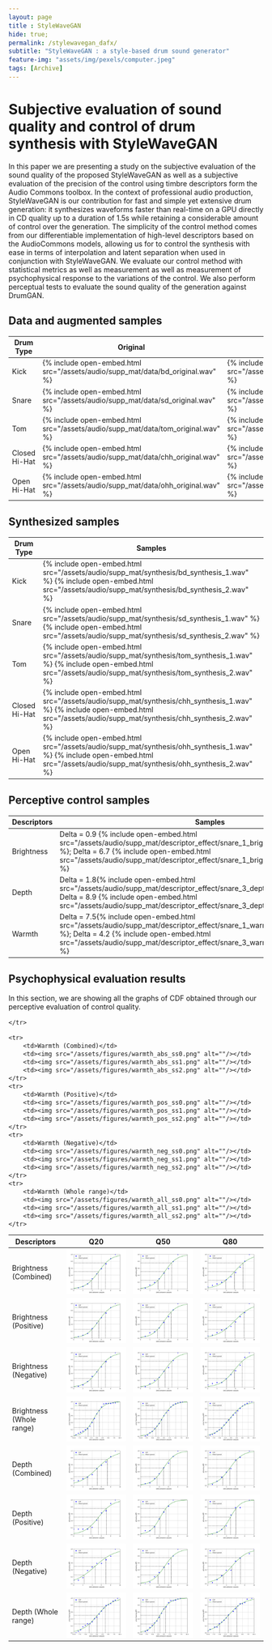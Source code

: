 ```yaml
--- 
layout: page
title : StyleWaveGAN
hide: true;
permalink: /stylewavegan_dafx/
subtitle: "StyleWaveGAN : a style-based drum sound generator" 
feature-img: "assets/img/pexels/computer.jpeg"
tags: [Archive]
---
```

# Subjective evaluation of sound quality and control of drum synthesis with StyleWaveGAN


In this paper we are presenting a study on the subjective evaluation of the sound quality of the proposed StyleWaveGAN as well as a subjective evaluation of the precision of the control using timbre descriptors form the Audio Commons toolbox. 
In the context of professional audio production, StyleWaveGAN is our contribution for fast and simple yet extensive drum generation: it synthesizes waveforms faster than real-time on a GPU directly in CD quality up to a duration of 1.5s while retaining a considerable amount of control over the generation. The simplicity of the control method comes from our differentiable implementation of high-level descriptors based on the AudioCommons models, allowing us for to control the synthesis with ease in terms of interpolation and latent separation when used in conjunction with StyleWaveGAN.
We evaluate our control method with statistical metrics as well as measurement as well as measurement of psychophysical response to the variations of the control. We also perform perceptual tests to evaluate the sound quality of the generation against DrumGAN. 

## Data and augmented samples
<table>
<thead>
	<tr>
		<th>Drum Type</th>
		<th>Original</th>
		<th>Lowest augmentation parameters</th>
		<th>Highest augmentation parameters</th>
	</tr>
</thead>
<tbody>
	<tr>
		<td>Kick</td>
		<td>{% include open-embed.html src="/assets/audio/supp_mat/data/bd_original.wav" %} </td>
		<td>{% include open-embed.html src="/assets/audio/supp_mat/data/bd_augmented_extreme_params_low.wav" %}</td>
		<td>{% include open-embed.html src="/assets/audio/supp_mat/data/bd_augmented_extreme_params_high.wav" %}</td>
	</tr>
    <tr>
		<td>Snare</td>
		<td>{% include open-embed.html src="/assets/audio/supp_mat/data/sd_original.wav" %} </td>
		<td>{% include open-embed.html src="/assets/audio/supp_mat/data/sd_augmented_extreme_params_low.wav" %}</td>
		<td>{% include open-embed.html src="/assets/audio/supp_mat/data/sd_augmented_extreme_params_high.wav" %}</td>
	</tr>
        <tr>
		<td>Tom</td>
		<td>{% include open-embed.html src="/assets/audio/supp_mat/data/tom_original.wav" %} </td>
		<td>{% include open-embed.html src="/assets/audio/supp_mat/data/tom_augmented_extreme_params_low.wav" %}</td>
		<td>{% include open-embed.html src="/assets/audio/supp_mat/data/tom_augmented_extreme_params_high.wav" %}</td>
	</tr>
            <tr>
		<td>Closed Hi-Hat</td>
		<td>{% include open-embed.html src="/assets/audio/supp_mat/data/chh_original.wav" %} </td>
		<td>{% include open-embed.html src="/assets/audio/supp_mat/data/chh_augmented_extreme_params_low.wav" %}</td>
		<td>{% include open-embed.html src="/assets/audio/supp_mat/data/chh_augmented_extreme_params_high.wav" %}</td>
	</tr>
            <tr>
		<td>Open Hi-Hat</td>
		<td>{% include open-embed.html src="/assets/audio/supp_mat/data/ohh_original.wav" %} </td>
		<td>{% include open-embed.html src="/assets/audio/supp_mat/data/ohh_augmented_extreme_params_low.wav" %}</td>
		<td>{% include open-embed.html src="/assets/audio/supp_mat/data/ohh_augmented_extreme_params_high.wav" %}</td>
	</tr>

</tbody>
</table>

## Synthesized samples

<table>
<thead>
	<tr>
		<th>Drum Type</th>
		<th>Samples</th>
	</tr>
</thead>
<tbody>
	<tr>
		<td>Kick</td>
		<td>{% include open-embed.html src="/assets/audio/supp_mat/synthesis/bd_synthesis_1.wav" %} {% include open-embed.html src="/assets/audio/supp_mat/synthesis/bd_synthesis_2.wav" %}</td>
	</tr>
    <tr>
		<td>Snare</td>
		<td>{% include open-embed.html src="/assets/audio/supp_mat/synthesis/sd_synthesis_1.wav" %} {% include open-embed.html src="/assets/audio/supp_mat/synthesis/sd_synthesis_2.wav" %}</td>
	</tr>
    <tr>
		<td>Tom</td>
		<td> {% include open-embed.html src="/assets/audio/supp_mat/synthesis/tom_synthesis_1.wav" %} {% include open-embed.html src="/assets/audio/supp_mat/synthesis/tom_synthesis_2.wav" %}</td>
	</tr>
    <tr>
		<td>Closed Hi-Hat</td>
		<td>{% include open-embed.html src="/assets/audio/supp_mat/synthesis/chh_synthesis_1.wav" %} {% include open-embed.html src="/assets/audio/supp_mat/synthesis/chh_synthesis_2.wav" %}</td>
	</tr>
    <tr>
		<td>Open Hi-Hat</td>
		<td>{% include open-embed.html src="/assets/audio/supp_mat/synthesis/ohh_synthesis_1.wav" %} {% include open-embed.html src="/assets/audio/supp_mat/synthesis/ohh_synthesis_2.wav" %}</td>
	</tr>
</tbody>
</table>

## Perceptive control samples

<table>
<thead>
	<tr>
		<th>Descriptors</th>
		<th>Samples</th>
	</tr>
</thead>
<tbody>
	<tr>
		<td>Brightness</td>
		<td>Delta = 0.9 {% include open-embed.html src="/assets/audio/supp_mat/descriptor_effect/snare_1_brightness_55.050_0.850.wav" %}; Delta = 6.7  {% include open-embed.html src="/assets/audio/supp_mat/descriptor_effect/snare_1_brightness_55.050_-6.730.wav" %}</td>
	</tr>
    <tr>
		<td>Depth</td>
		<td>Delta = 1.8{% include open-embed.html src="/assets/audio/supp_mat/descriptor_effect/snare_3_depth_60.280_-1.860.wav" %}; Delta = 8.9 {% include open-embed.html src="/assets/audio/supp_mat/descriptor_effect/snare_3_depth_60.280_8.900.wav" %}</td>
	</tr>
    <tr>
		<td>Warmth</td>
		<td> Delta = 7.5{% include open-embed.html src="/assets/audio/supp_mat/descriptor_effect/snare_1_warmth_29.370_-7.570.wav" %}; Delta = 4.2 {% include open-embed.html src="/assets/audio/supp_mat/descriptor_effect/snare_3_warmth_37.270_-4.270.wav" %}</td>
	</tr>

</tbody>
</table>


## Psychophysical evaluation results

In this section, we are showing all the graphs of CDF obtained through our perceptive evaluation of control quality.
<table>
<thead>
	<tr>
		<th>Descriptors</th>
		<th>Q20</th>
		<th>Q50</th>
		<th>Q80</th>

	</tr>
</thead>
<tbody>
	<tr>
		<td>Brightness (Combined)</td>
		<td><img src="/assets/figures/brightness_abs_ss0.png" alt=""/></td>
		<td><img src="/assets/figures/brightness_abs_ss1.png" alt=""/></td>
		<td><img src="/assets/figures/brightness_abs_ss2.png" alt=""/></td>
	</tr>
	<tr>
		<td>Brightness (Positive)</td>
		<td><img src="/assets/figures/brightness_pos_ss0.png" alt=""/></td>
		<td><img src="/assets/figures/brightness_pos_ss1.png" alt=""/></td>
		<td><img src="/assets/figures/brightness_pos_ss2.png" alt=""/></td>
	</tr>
	<tr>
		<td>Brightness (Negative)</td>
		<td><img src="/assets/figures/brightness_neg_ss0.png" alt=""/></td>
		<td><img src="/assets/figures/brightness_neg_ss1.png" alt=""/></td>
		<td><img src="/assets/figures/brightness_neg_ss2.png" alt=""/></td>
	</tr>
	<tr>
		<td>Brightness (Whole range)</td>
		<td><img src="/assets/figures/brightness_all_ss0.png" alt=""/></td>
		<td><img src="/assets/figures/brightness_all_ss1.png" alt=""/></td>
		<td><img src="/assets/figures/brightness_all_ss2.png" alt=""/></td>
	</tr>
	<tr>
		<td>Depth (Combined)</td>
		<td><img src="/assets/figures/depth_abs_ss0.png" alt=""/></td>
		<td><img src="/assets/figures/depth_abs_ss1.png" alt=""/></td>
		<td><img src="/assets/figures/depth_abs_ss2.png" alt=""/></td>
	</tr>
	<tr>
		<td>Depth (Positive)</td>
		<td><img src="/assets/figures/depth_pos_ss0.png" alt=""/></td>
		<td><img src="/assets/figures/depth_pos_ss1.png" alt=""/></td>
		<td><img src="/assets/figures/depth_pos_ss2.png" alt=""/></td>
	</tr>
	<tr>
		<td>Depth (Negative)</td>
		<td><img src="/assets/figures/depth_neg_ss0.png" alt=""/></td>
		<td><img src="/assets/figures/depth_neg_ss1.png" alt=""/></td>
		<td><img src="/assets/figures/depth_neg_ss2.png" alt=""/></td>
	</tr>
	<tr>
		<td>Depth (Whole range)</td>
		<td><img src="/assets/figures/depth_all_ss0.png" alt=""/></td>
		<td><img src="/assets/figures/depth_all_ss1.png" alt=""/></td>
		<td><img src="/assets/figures/depth_all_ss2.png" alt=""/></td>
	</tr>

	<tr>
		<td>Warmth (Combined)</td>
		<td><img src="/assets/figures/warmth_abs_ss0.png" alt=""/></td>
		<td><img src="/assets/figures/warmth_abs_ss1.png" alt=""/></td>
		<td><img src="/assets/figures/warmth_abs_ss2.png" alt=""/></td>
	</tr>
	<tr>
		<td>Warmth (Positive)</td>
		<td><img src="/assets/figures/warmth_pos_ss0.png" alt=""/></td>
		<td><img src="/assets/figures/warmth_pos_ss1.png" alt=""/></td>
		<td><img src="/assets/figures/warmth_pos_ss2.png" alt=""/></td>
	</tr>
	<tr>
		<td>Warmth (Negative)</td>
		<td><img src="/assets/figures/warmth_neg_ss0.png" alt=""/></td>
		<td><img src="/assets/figures/warmth_neg_ss1.png" alt=""/></td>
		<td><img src="/assets/figures/warmth_neg_ss2.png" alt=""/></td>
	</tr>
	<tr>
		<td>Warmth (Whole range)</td>
		<td><img src="/assets/figures/warmth_all_ss0.png" alt=""/></td>
		<td><img src="/assets/figures/warmth_all_ss1.png" alt=""/></td>
		<td><img src="/assets/figures/warmth_all_ss2.png" alt=""/></td>
	</tr>

</tbody>
</table>
